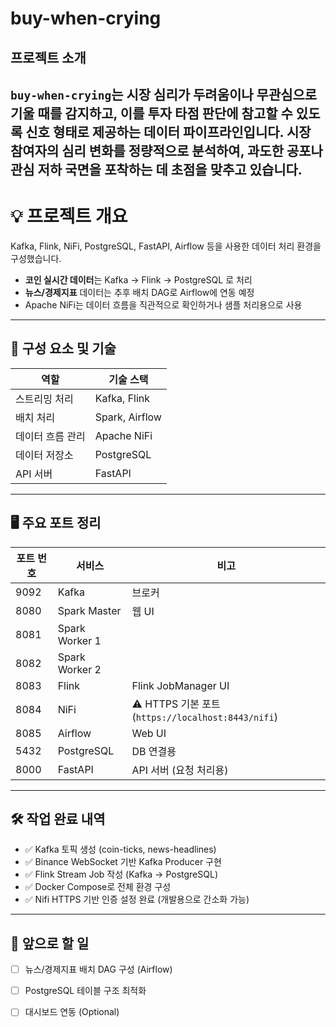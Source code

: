 # buy-when-crying

## 프로젝트 소개

`buy-when-crying`는 시장 심리가 두려움이나 무관심으로 기울 때를 감지하고, 이를 투자 타점 판단에 참고할 수 있도록 신호 형태로 제공하는 데이터 파이프라인입니다.
시장 참여자의 심리 변화를 정량적으로 분석하여, 과도한 공포나 관심 저하 국면을 포착하는 데 초점을 맞추고 있습니다.
---

# 💡 프로젝트 개요

Kafka, Flink, NiFi, PostgreSQL, FastAPI, Airflow 등을 사용한 데이터 처리 환경을 구성했습니다.

- **코인 실시간 데이터**는 Kafka → Flink → PostgreSQL 로 처리
- **뉴스/경제지표** 데이터는 추후 배치 DAG로 Airflow에 연동 예정
- Apache NiFi는 데이터 흐름을 직관적으로 확인하거나 샘플 처리용으로 사용

---

## 🧩 구성 요소 및 기술

| 역할             | 기술 스택         |
|------------------|------------------|
| 스트리밍 처리     | Kafka, Flink     |
| 배치 처리         | Spark, Airflow   |
| 데이터 흐름 관리 | Apache NiFi      |
| 데이터 저장소     | PostgreSQL       |
| API 서버         | FastAPI          |

---

## 🖥️ 주요 포트 정리

| 포트 번호 | 서비스        | 비고                                |
|-----------|----------------|-------------------------------------|
| 9092      | Kafka          | 브로커                              |
| 8080      | Spark Master   | 웹 UI                               |
| 8081      | Spark Worker 1 |                                     |
| 8082      | Spark Worker 2 |                                     |
| 8083      | Flink          | Flink JobManager UI                 |
| 8084      | NiFi           | ⚠ HTTPS 기본 포트 (`https://localhost:8443/nifi`) |
| 8085      | Airflow        | Web UI                              |
| 5432      | PostgreSQL     | DB 연결용                           |
| 8000      | FastAPI        | API 서버 (요청 처리용)              |

---

## 🛠 작업 완료 내역

- ✅ Kafka 토픽 생성 (coin-ticks, news-headlines)
- ✅ Binance WebSocket 기반 Kafka Producer 구현
- ✅ Flink Stream Job 작성 (Kafka → PostgreSQL)
- ✅ Docker Compose로 전체 환경 구성
- ✅ Nifi HTTPS 기반 인증 설정 완료 (개발용으로 간소화 가능)

---

## 📌 앞으로 할 일

- [ ] 뉴스/경제지표 배치 DAG 구성 (Airflow)
- [ ] PostgreSQL 테이블 구조 최적화
- [ ] 대시보드 연동 (Optional)


